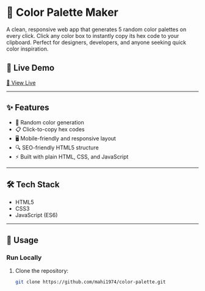 # 🎨 Color Palette Maker

A clean, responsive web app that generates 5 random color palettes on every click. Click any color box to instantly copy its hex code to your clipboard. Perfect for designers, developers, and anyone seeking quick color inspiration.

## 🚀 Live Demo

[🔗 View Live](https://mahi1974.github.io/color-palette/)  

---

## ✨ Features

- 🎲 Random color generation
- 📋 Click-to-copy hex codes
- 🖥️ Mobile-friendly and responsive layout
- 🔍 SEO-friendly HTML5 structure
- ⚡ Built with plain HTML, CSS, and JavaScript

---

## 🛠️ Tech Stack

- HTML5
- CSS3
- JavaScript (ES6)

---

## 🧩 Usage

### Run Locally
1. Clone the repository:
   ```bash
   git clone https://github.com/mahi1974/color-palette.git
